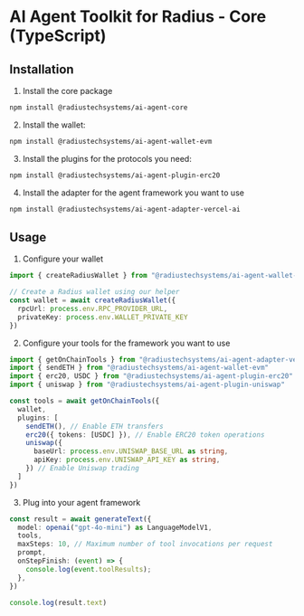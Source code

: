 
# AI Agent Toolkit for Radius - Core (TypeScript)

## Installation

1. Install the core package

```bash
npm install @radiustechsystems/ai-agent-core
```

2. Install the wallet:

```bash
npm install @radiustechsystems/ai-agent-wallet-evm
```

3. Install the plugins for the protocols you need:

```bash
npm install @radiustechsystems/ai-agent-plugin-erc20
```

4. Install the adapter for the agent framework you want to use

```bash
npm install @radiustechsystems/ai-agent-adapter-vercel-ai
```

## Usage

1. Configure your wallet

```typescript
import { createRadiusWallet } from "@radiustechsystems/ai-agent-wallet-evm"

// Create a Radius wallet using our helper
const wallet = await createRadiusWallet({
  rpcUrl: process.env.RPC_PROVIDER_URL,
  privateKey: process.env.WALLET_PRIVATE_KEY
})
```

2. Configure your tools for the framework you want to use

```typescript
import { getOnChainTools } from "@radiustechsystems/ai-agent-adapter-vercel-ai"
import { sendETH } from "@radiustechsystems/ai-agent-wallet-evm"
import { erc20, USDC } from "@radiustechsystems/ai-agent-plugin-erc20"
import { uniswap } from "@radiustechsystems/ai-agent-plugin-uniswap"

const tools = await getOnChainTools({
  wallet,
  plugins: [
    sendETH(), // Enable ETH transfers
    erc20({ tokens: [USDC] }), // Enable ERC20 token operations
    uniswap({
      baseUrl: process.env.UNISWAP_BASE_URL as string,
      apiKey: process.env.UNISWAP_API_KEY as string,
    }) // Enable Uniswap trading
  ]
})
```

3. Plug into your agent framework

```typescript
const result = await generateText({
  model: openai("gpt-4o-mini") as LanguageModelV1,
  tools,
  maxSteps: 10, // Maximum number of tool invocations per request
  prompt,
  onStepFinish: (event) => {
    console.log(event.toolResults);
  },
})

console.log(result.text)
```
